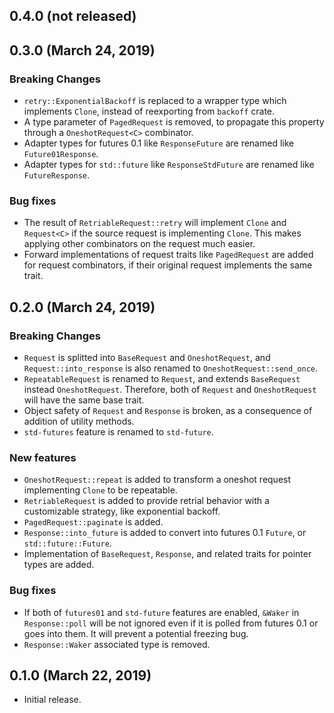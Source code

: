 0.4.0 (not released)
--------------------



0.3.0 (March 24, 2019)
----------------------

### Breaking Changes

 - `retry::ExponentialBackoff` is replaced to a wrapper type which implements
   `Clone`, instead of reexporting from `backoff` crate.
 - A type parameter of `PagedRequest` is removed, to propagate this property
   through a `OneshotRequest<C>` combinator.
 - Adapter types for futures 0.1 like `ResponseFuture` are renamed like
   `Future01Response`.
 - Adapter types for `std::future` like `ResponseStdFuture` are renamed like
   `FutureResponse`.

### Bug fixes

 - The result of `RetriableRequest::retry` will implement `Clone` and
   `Request<C>` if the source request is implementing `Clone`. This makes
   applying other combinators on the request much easier.
 - Forward implementations of request traits like `PagedRequest` are added for
   request combinators, if their original request implements the same trait.

0.2.0 (March 24, 2019)
----------------------

### Breaking Changes

 - `Request` is splitted into `BaseRequest` and `OneshotRequest`, and
   `Request::into_response` is also renamed to `OneshotRequest::send_once`.
 - `RepeatableRequest` is renamed to `Request`, and extends `BaseRequest`
   instead `OneshotRequest`. Therefore, both of `Request` and `OneshotRequest`
   will have the same base trait.
 - Object safety of `Request` and `Response` is broken, as a consequence of
   addition of utility methods.
 - `std-futures` feature is renamed to `std-future`.

### New features

 - `OneshotRequest::repeat` is added to transform a oneshot request
   implementing `Clone` to be repeatable.
 - `RetriableRequest` is added to provide retrial behavior with a customizable
   strategy, like exponential backoff.
 - `PagedRequest::paginate` is added.
 - `Response::into_future` is added to convert into futures 0.1 `Future`, or
   `std::future::Future`.
 - Implementation of `BaseRequest`, `Response`, and related traits for pointer
   types are added.

### Bug fixes

 - If both of `futures01` and `std-future` features are enabled, `&Waker` in
   `Response::poll` will be not ignored even if it is polled from futures 0.1
   or goes into them. It will prevent a potential freezing bug.
 - `Response::Waker` associated type is removed.

0.1.0 (March 22, 2019)
----------------------

 - Initial release.
